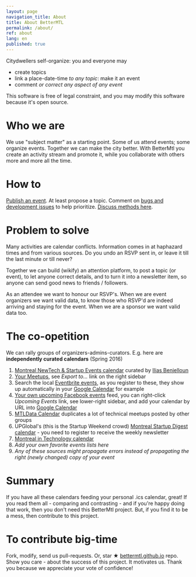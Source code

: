```yaml
---
layout: page
navigation_title: About
title: About BetterMTL
permalink: /about/
ref: about
lang: en
published: true
---
```


Citydwellers self-organize: you and everyone may

- create topics
- link a place-date-time _to any topic_: make it an event
- comment _or correct any aspect of any event_

This software is free of legal constraint, and you may modify this software because it's open source.


# Who we are

We use "subject matter" as a starting point. Some of us attend events; some organize events. Together we can make the city better. With BetterMtl you create an activity stream and promote it, while you collaborate with others more and more all the time.

# How to

[Publish an event](/create). At least propose a topic. Comment on [bugs and development issues](waffle.io/bettermtl/bettermtl.github.io) to help prioritize. [Discuss methods here](gitter.im/bettermtl/general).


# Problem to solve

Many activities are calendar conflicts. Information comes in at haphazard times and from various sources. Do you undo an RSVP sent in, or leave it till the last minute or till never?

Together we can build (wikify) an attention platform, to post a topic (or event), to let anyone correct details, and to turn it into a newsletter item, so anyone can send good news to friends / followers.

As an attendee we want to honour our RSVP's. When we are event organizers we want valid data, to know those who RSVP'd are indeed arriving and staying for the event. When we are a sponsor we want valid data too.


# The co-opetition
We can rally groups of organizers-admins-curators. E.g. here are **independently curated calendars** (Spring 2016)

1. [Montreal NewTech & Startup Events calendar](http://notman.org/event-space/#mtltech) curated by [Ilias Benjelloun](https://www.linkedin.com/in/iliasbenjelloun)
1. [Your Meetups](http://www.meetup.com/find/events/?allMeetups=true&radius=50&userFreeform=Montr%C3%A9al%2C+QC&mcId=z278063&mcName=Montr%C3%A9al%2C+Qu%C3%A9bec%2C+CA&eventFilter=mysugg), see *Export to...* link on the right sidebar
1. Search the local [Eventbrite events](https://www.eventbrite.ca/d/canada--montreal/events/?crt=regular&sort=best&view=list), as you register to these, they show up automatically in your [Google Calendar](https://calendar.google.com/) for example
1. [Your own upcoming Facebook events](https://www.facebook.com/events/upcoming) feed, you can right-click *Upcoming Events* link, see lower-right sidebar, and add your calendar by URL into [Google Calendar](https://calendar.google.com/)
1. [MTLData Calendar](http://mtldata.com/calendar/) duplicates a lot of technical meetups posted by other groups
1. UPGlobal's (this is the Startup Weekend crowd) [Montreal Startup Digest calendar](https://www.startupdigest.com/digests/montreal) - you need to register to receive the weekly newsletter
1. [Montreal in Technology calendar](http://www.montrealintechnology.com/calendar/)
1. *Add your own favorite events lists here*
1. *Any of these sources might propagate errors instead of propagating the right (newly changed) copy of your event*


# Summary 

If you have all these calendars feeding your personal .ics calendar, great! If you read them all - comparing and contrasting - and if you're happy doing that work, then you don't need this BetterMtl project. But, if you find it to be a mess, then contribute to this project.

# To contribute big-time

Fork, modify, send us pull-requests. Or, star ★  [bettermtl.github.io](https://github.com/bettermtl/bettermtl.github.io) repo. Show you care - about the success of this project. It motivates us. Thank you because we appreciate your vote of confidence!

